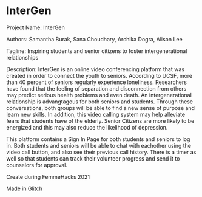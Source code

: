 InterGen
=================

Project Name: InterGen

Authors: Samantha Burak, Sana Choudhary, Archika Dogra, Alison Lee

Tagline: Inspiring students and senior citizens to foster intergenerational relationships

Description: 
InterGen is an online video conferencing platform that was created in order to connect the youth to seniors. According to UCSF, more than 40 percent of seniors regularly experience loneliness. Researchers have found that the feeling of separation and disconnection from others may predict serious health problems and even death. An intergenerational relationship is advangtagous for both seniors and students. Through these conversations, both groups will be able to find a new sense of purpose and learn new skills. In addition, this video calling system may help alleviate fears that students have of the elderly. Senior Citizens are more likely to be energized and this may also reduce the likelihood of depression. 

This platform contains a Sign In Page for both students and seniors to log in. 
Both students and seniors will be able to chat with eachother using the video call button, 
and also see their previous call history. There is a timer as well so that students can track their volunteer progress
and send it to counselors for approval. 

Create during FemmeHacks 2021

Made in Glitch
